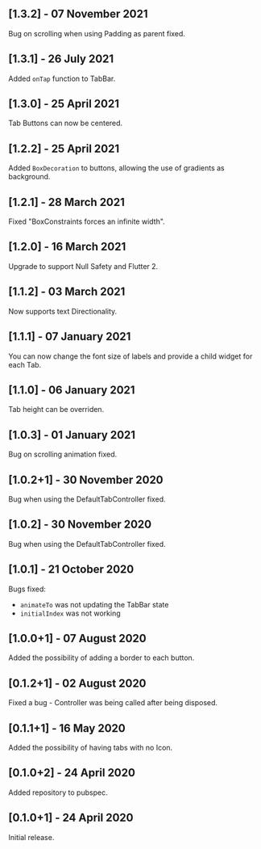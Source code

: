 ## [1.3.2] - 07 November 2021

Bug on scrolling when using Padding as parent fixed.

## [1.3.1] - 26 July 2021

Added `onTap` function to TabBar.

## [1.3.0] - 25 April 2021

Tab Buttons can now be centered.

## [1.2.2] - 25 April 2021

Added `BoxDecoration` to buttons, allowing the use of gradients as background.

## [1.2.1] - 28 March 2021

Fixed "BoxConstraints forces an infinite width".

## [1.2.0] - 16 March 2021

Upgrade to support Null Safety and Flutter 2.

## [1.1.2] - 03 March 2021

Now supports text Directionality.

## [1.1.1] - 07 January 2021

You can now change the font size of labels and provide a child widget for each Tab.

## [1.1.0] - 06 January 2021

Tab height can be overriden.

## [1.0.3] - 01 January 2021

Bug on scrolling animation fixed.

## [1.0.2+1] - 30 November 2020

Bug when using the DefaultTabController fixed.

## [1.0.2] - 30 November 2020

Bug when using the DefaultTabController fixed.

## [1.0.1] - 21 October 2020

Bugs fixed:

- `animateTo` was not updating the TabBar state
- `initialIndex` was not working

## [1.0.0+1] - 07 August 2020

Added the possibility of adding a border to each button.

## [0.1.2+1] - 02 August 2020

Fixed a bug - Controller was being called after being disposed.

## [0.1.1+1] - 16 May 2020

Added the possibility of having tabs with no Icon.

## [0.1.0+2] - 24 April 2020

Added repository to pubspec.

## [0.1.0+1] - 24 April 2020

Initial release.
